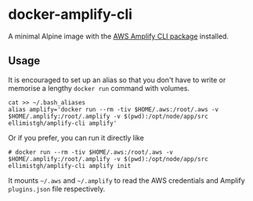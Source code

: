 # docker-amplify-cli
A minimal Alpine image with the [AWS Amplify CLI package](https://www.npmjs.com/package/@aws-amplify/cli) installed.

## Usage

It is encouraged to set up an alias so that you don't have to write or memorise a lengthy `docker run` command with volumes.

```
cat >> ~/.bash_aliases
alias amplify='docker run --rm -tiv $HOME/.aws:/root/.aws -v $HOME/.amplify:/root/.amplify -v $(pwd):/opt/node/app/src ellimistgh/amplify-cli amplify'
```

Or if you prefer, you can run it directly like

```
# docker run --rm -tiv $HOME/.aws:/root/.aws -v $HOME/.amplify:/root/.amplify -v $(pwd):/opt/node/app/src ellimistgh/amplify-cli amplify init
```

It mounts `~/.aws` and `~/.amplify` to read the AWS credentials and Amplify `plugins.json` file respectively.
